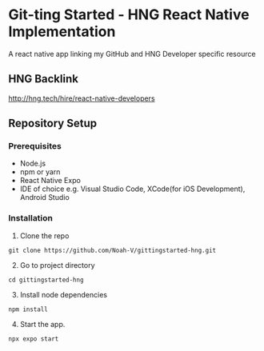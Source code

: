 # Git-ting Started - HNG React Native Implementation

A react native app linking my GitHub and HNG Developer specific resource

## HNG Backlink

http://hng.tech/hire/react-native-developers

## Repository Setup

### Prerequisites

-   Node.js
-   npm or yarn
-   React Native Expo
-   IDE of choice e.g. Visual Studio Code, XCode(for iOS Development), Android Studio

### Installation

1. Clone the repo

```
git clone https://github.com/Noah-V/gittingstarted-hng.git

```

2. Go to project directory

```
cd gittingstarted-hng
```

3. Install node dependencies

```
npm install
```

4. Start the app.

```
npx expo start
```
